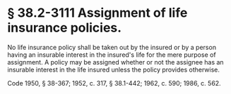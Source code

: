 # § 38.2-3111 Assignment of life insurance policies.

<p>No life insurance policy shall be taken out by the insured or by a person having an insurable interest in the insured's life for the mere purpose of assignment. A policy may be assigned whether or not the assignee has an insurable interest in the life insured unless the policy provides otherwise.</p><p>Code 1950, § 38-367; 1952, c. 317, § 38.1-442; 1962, c. 590; 1986, c. 562.</p>